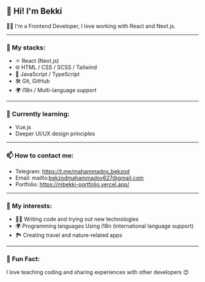 ## 👋 Hi! I'm Bekki

🧑‍💻 I'm a Frontend Developer, I love working with React and Next.js.

---

### 🚀 My stacks:
- ⚛️ React (Next.js)
- 🌐 HTML / CSS / SCSS / Tailwind
- 🧩 JavaScript / TypeScript
- 🛠️ Git, GitHub
- 🌍 I18n / Multi-language support

---

### 🌱 Currently learning:
- Vue.js
- Deeper UI/UX design principles

---

### 📫 How to contact me:
- Telegram: https://t.me/mahammadov_bekzod
- Email: mailto:bekzodmahammadov627@gmail.com
- Portfolio: https://mbekki-portfolio.vercel.app/

---

### 🎯 My interests:
- 👨‍💻 Writing code and trying out new technologies
- 🌍 Programming languages Using i18n (international language support)
- 🏞 Creating travel and nature-related apps

---

### 📌 Fun Fact:
I love teaching coding and sharing experiences with other developers 😊
